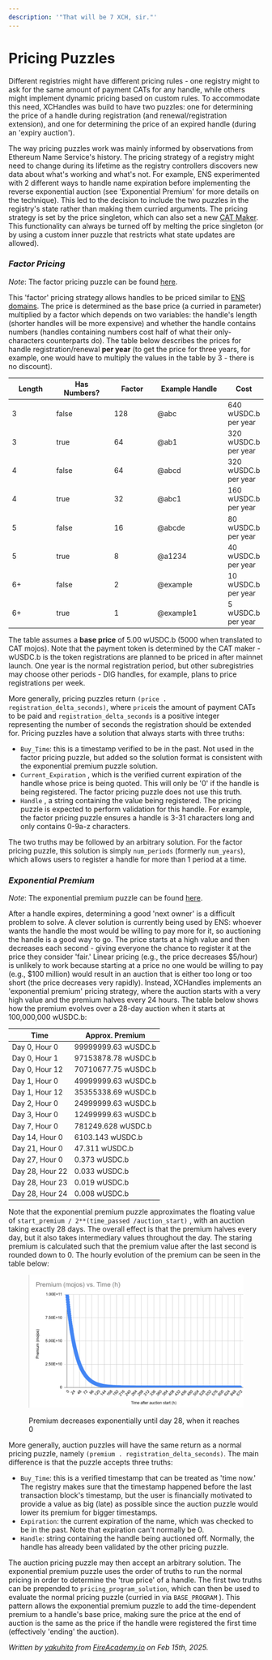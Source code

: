 ```yaml
---
description: '"That will be 7 XCH, sir."'
---
```


# Pricing Puzzles

Different registries might have different pricing rules - one registry might to ask for the same amount of payment CATs for any handle, while others might implement dynamic pricing based on custom rules. To accommodate this need, XCHandles was build to have two puzzles: one for determining the price of a handle during registration (and renewal/registration extension), and one for determining the price of an expired handle (during an 'expiry auction').

The way pricing puzzles work was mainly informed by observations from Ethereum Name Service's history. The pricing strategy of a registry might need to change during its lifetime as the registry controllers discovers new data about what's working and what's not. For example, ENS experimented with 2 different ways to handle name expiration before implementing the reverse exponential auction (see 'Exponential Premium' for more details on the technique). This led to the decision to include the two puzzles in the registry's state rather than making them curried arguments. The pricing strategy is set by the price singleton, which can also set a new [CAT Maker](https://docs.catalog.cat/technical-manual/other-useful-concepts#cat-makers). This functionality can always be turned off by melting the price singleton (or by using a custom inner puzzle that restricts what state updates are allowed).

### _Factor Pricing_

_Note_: The factor pricing puzzle can be found [here](https://github.com/Yakuhito/slot-machine/blob/master/puzzles/default_puzzles/factor_pricing.clsp).

This 'factor' pricing strategy allows handles to be priced similar to [ENS domains](https://docs.ens.domains/faq#what-does-it-cost-to-register-a-eth-domain). The price is determined as the base price (a curried in parameter) multiplied by a factor which depends on two variables: the handle's length (shorter handles will be more expensive) and whether the handle contains numbers (handles containing numbers cost half of what their only-characters counterparts do). The table below describes the prices for handle registration/renewal **per year** (to get the price for three years, for example, one would have to multiply the values in the table by 3 - there is no discount).

<table><thead><tr><th width="100">Length</th><th width="130" data-type="checkbox">Has Numbers?</th><th width="100">Factor</th><th width="173">Example Handle</th><th>Cost</th></tr></thead><tbody><tr><td>3</td><td>false</td><td>128</td><td>@abc</td><td>640 wUSDC.b per year</td></tr><tr><td>3</td><td>true</td><td>64</td><td>@ab1</td><td>320 wUSDC.b per year</td></tr><tr><td>4</td><td>false</td><td>64</td><td>@abcd</td><td>320 wUSDC.b per year</td></tr><tr><td>4</td><td>true</td><td>32</td><td>@abc1</td><td>160 wUSDC.b per year</td></tr><tr><td>5</td><td>false</td><td>16</td><td>@abcde</td><td>80 wUSDC.b per year</td></tr><tr><td>5</td><td>true</td><td>8</td><td>@a1234</td><td>40 wUSDC.b per year</td></tr><tr><td>6+</td><td>false</td><td>2</td><td>@example</td><td>10 wUSDC.b per year</td></tr><tr><td>6+</td><td>true</td><td>1</td><td>@example1</td><td>5 wUSDC.b per year</td></tr></tbody></table>

The table assumes a **base price** of 5.00 wUSDC.b (5000 when translated to CAT mojos). Note that the payment token is determined by the CAT maker - wUSDC.b is the token registrations are planned to be priced in after mainnet launch. One year is the normal registration period, but other subregistries may choose other periods - DIG handles, for example, plans to price registrations per week.

More generally, pricing puzzles return `(price . registration_delta_seconds)`, where `price`is the amount of payment CATs to be paid and `registration_delta_seconds` is a positive integer representing the number of seconds the registration should be extended for. Pricing puzzles have a solution that always starts with three truths:

* `Buy_Time`: this is a timestamp verified to be in the past. Not used in the factor pricing puzzle, but added so the solution format is consistent with the exponential premium puzzle solution.
* `Current_Expiration` , which is the verified current expiration of the handle whose price is being quoted. This will only be '0' if the handle is being registered. The factor pricing puzzle does not use this truth.
* `Handle` , a string containing the value being registered. The pricing puzzle is expected to perform validation for this handle. For example, the factor pricing puzzle ensures a handle is 3-31 characters long and only contains 0-9a-z characters.

The two truths may be followed by an arbitrary solution. For the factor pricing puzzle, this solution is simply `num_periods` (formerly `num_years`), which allows users to register a handle for more than 1 period at a time.

### _Exponential Premium_

_Note_: The exponential premium puzzle can be found [here](https://github.com/Yakuhito/slot-machine/blob/master/puzzles/default_puzzles/exponential_premium.clsp).

After a handle expires, determining a good 'next owner' is a difficult problem to solve. A clever solution is currently being used by ENS: whoever wants the handle the most would be willing to pay more for it, so auctioning the handle is a good way to go. The price starts at a high value and then decreases each second - giving everyone the chance to register it at the price they consider 'fair.' Linear pricing (e.g., the price decreases $5/hour) is unlikely to work because starting at a price no one would be willing to pay (e.g., $100 million) would result in an auction that is either too long or too short (the price decreases very rapidly). Instead, XCHandles implements an 'exponential premium' pricing strategy, where the auction starts with a very high value and the premium halves every 24 hours. The table below shows how the premium evolves over a 28-day auction when it starts at 100,000,000 wUSDC.b:&#x20;

| Time            | Approx. Premium     |
| --------------- | ------------------- |
| Day 0, Hour 0   | 99999999.63 wUSDC.b |
| Day 0, Hour 1   | 97153878.78 wUSDC.b |
| Day 0, Hour 12  | 70710677.75 wUSDC.b |
| Day 1, Hour 0   | 49999999.63 wUSDC.b |
| Day 1, Hour 12  | 35355338.69 wUSDC.b |
| Day 2, Hour 0   | 24999999.63 wUSDC.b |
| Day 3, Hour 0   | 12499999.63 wUSDC.b |
| Day 7, Hour 0   | 781249.628 wUSDC.b  |
| Day 14, Hour 0  | 6103.143 wUSDC.b    |
| Day 21, Hour 0  | 47.311 wUSDC.b      |
| Day 27, Hour 0  | 0.373 wUSDC.b       |
| Day 28, Hour 22 | 0.033 wUSDC.b       |
| Day 28, Hour 23 | 0.019 wUSDC.b       |
| Day 28, Hour 24 | 0.008 wUSDC.b       |

Note that the exponential premium puzzle approximates the floating value of `start_premium / 2**(time_passed /auction_start)` , with an auction taking exactly 28 days. The overall effect is that the premium halves every day, but it also takes intermediary values throughout the day. The staring premium is calculated such that the premium value after the last second is rounded down to 0. The hourly evolution of the premium can be seen in the table below:

<figure><img src="../.gitbook/assets/image (1).png" alt=""><figcaption><p>Premium decreases exponentially until day 28, when it reaches 0</p></figcaption></figure>

More generally, auction puzzles will have the same return as a normal pricing puzzle, namely `(premium . registration_delta_seconds)`. The main difference is that the puzzle accepts three truths:

* `Buy_Time`: this is a verified timestamp that can be treated as 'time now.' The registry makes sure that the timestamp happened before the last transaction block's timestamp, but the user is financially motivated to provide a value as big (late) as possible since the auction puzzle would lower its premium for bigger timestamps.
* `Expiration`: the current expiration of the name, which was checked to be in the past. Note that expiration can't normally be 0.
* `Handle`: string containing the handle being auctioned off. Normally, the handle has already been validated by the other pricing puzzle.

The auction pricing puzzle may then accept an arbitrary solution. The exponential premium puzzle uses the order of truths to run the normal pricing in order to determine the 'true price' of a handle. The first two truths can be prepended to `pricing_program_solution`, which can then be used to evaluate the normal pricing puzzle (curried in via `BASE_PROGRAM` ). This pattern allows the exponential premium puzzle to add the time-dependent premium to a handle's base price, making sure the price at the end of auction is the same as the price if the handle were registered the first time (effectively 'ending' the auction).

_Written by_ [_yakuhito_](https://x.com/yakuh1t0) _from_ [_FireAcademy.io_](https://fireacademy.io/) _on Feb 15th, 2025._
